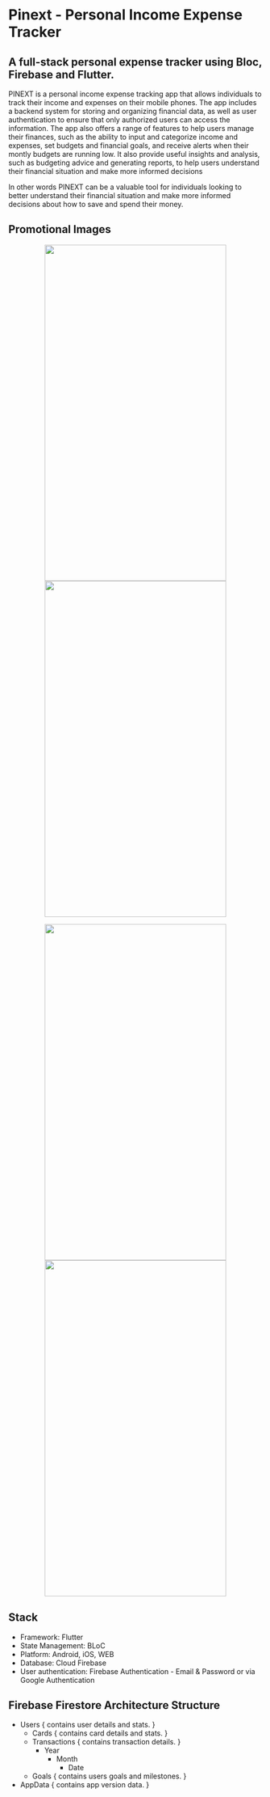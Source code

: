 # Pinext - Personal Income Expense Tracker

## A full-stack personal expense tracker using Bloc, Firebase and Flutter.

PINEXT is a personal income expense tracking app that allows individuals to track their income and expenses on their mobile phones. The app includes a backend system for storing and organizing financial data, as well as user authentication to ensure that only authorized users can access the information. The app also offers a range of features to help users manage their finances, such as the ability to input and categorize income and expenses, set budgets and financial goals, and receive alerts when their montly budgets are running low. It also provide useful insights and analysis, such as budgeting advice and generating reports, to help users understand their financial situation and make more informed decisions

In other words PINEXT can be a valuable tool for individuals looking to better understand their financial situation and make more informed decisions about how to save and spend their money.

## Promotional Images

<p align="center">
<img src="https://github.com/WorkWithAfridi/Pinext-PersonalIncomeExpenseTrackingApp/blob/master/assets/promotional_images/promo_img_1.png" width="360" height="665">
<img src="https://github.com/WorkWithAfridi/Pinext-PersonalIncomeExpenseTrackingApp/blob/master/assets/promotional_images/promo_img_2.png" width="360" height="665">
</p>
<p align="center">
<img src="https://github.com/WorkWithAfridi/Pinext-PersonalIncomeExpenseTrackingApp/blob/master/assets/promotional_images/promo_img_3.png" width="360" height="665">
<img src="https://github.com/WorkWithAfridi/Pinext-PersonalIncomeExpenseTrackingApp/blob/master/assets/promotional_images/promo_img_4.png" width="360" height="665">
</p>

## Stack

- Framework: Flutter
- State Management: BLoC
- Platform: Android, iOS, WEB
- Database: Cloud Firebase
- User authentication: Firebase Authentication - Email & Password or via Google Authentication

## Firebase Firestore Architecture Structure

- Users { contains user details and stats. }
    - Cards { contains card details and stats. }
    - Transactions { contains transaction details. }
        - Year
            - Month
                - Date
    - Goals { contains users goals and milestones. }
- AppData { contains app version data. }
